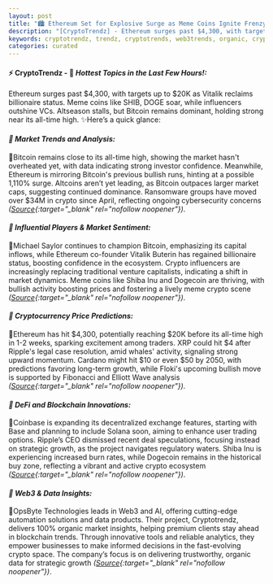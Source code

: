 ```yaml
---
layout: post
title: "🏙️ Ethereum Set for Explosive Surge as Meme Coins Ignite Frenzy"
description: "[CryptoTrendz] - Ethereum surges past $4,300, with targets up to $20K as Vitalik reclaims billionaire status. Meme coins like SHIB, DOGE soar, while influencers outshine VCs. Altseason stalls, but Bitcoin remains dominant, holding strong near its all-time high."
keywords: cryptotrendz, trendz, cryptotrends, web3trends, organic, crypto, BTC, Market, ETH, CEO, Trading, Ethereum, SEC, DOGE, Dogecoin, XRP
categories: curated
---
```


#### ⚡ CryptoTrendz - 📌 *Hottest Topics in the Last Few Hours!:*

Ethereum surges past $4,300, with targets up to $20K as Vitalik reclaims billionaire status. Meme coins like SHIB, DOGE soar, while influencers outshine VCs. Altseason stalls, but Bitcoin remains dominant, holding strong near its all-time high. ✨Here’s a quick glance:


#### *🔖  Market Trends and Analysis:*  

🔹Bitcoin remains close to its all-time high, showing the market hasn't overheated yet, with data indicating strong investor confidence. Meanwhile, Ethereum is mirroring Bitcoin's previous bullish runs, hinting at a possible 1,110% surge. Altcoins aren’t yet leading, as Bitcoin outpaces larger market caps, suggesting continued dominance. Ransomware groups have moved over $34M in crypto since April, reflecting ongoing cybersecurity concerns *([Source](https://s.avyag.com/sx3v){:target="_blank" rel="nofollow noopener"})*.  

#### *🔖  Influential Players & Market Sentiment:*  

🔹Michael Saylor continues to champion Bitcoin, emphasizing its capital inflows, while Ethereum co-founder Vitalik Buterin has regained billionaire status, boosting confidence in the ecosystem. Crypto influencers are increasingly replacing traditional venture capitalists, indicating a shift in market dynamics. Meme coins like Shiba Inu and Dogecoin are thriving, with bullish activity boosting prices and fostering a lively meme crypto scene *([Source](https://s.avyag.com/3jn9){:target="_blank" rel="nofollow noopener"})*.  

#### *🔖  Cryptocurrency Price Predictions:*  

🔹Ethereum has hit $4,300, potentially reaching $20K before its all-time high in 1-2 weeks, sparking excitement among traders. XRP could hit $4 after Ripple's legal case resolution, amid whales' activity, signaling strong upward momentum. Cardano might hit $10 or even $50 by 2050, with predictions favoring long-term growth, while Floki's upcoming bullish move is supported by Fibonacci and Elliott Wave analysis *([Source](https://s.avyag.com/7ho4){:target="_blank" rel="nofollow noopener"})*.  

#### *🔖  DeFi and Blockchain Innovations:*  

🔹Coinbase is expanding its decentralized exchange features, starting with Base and planning to include Solana soon, aiming to enhance user trading options. Ripple’s CEO dismissed recent deal speculations, focusing instead on strategic growth, as the project navigates regulatory waters. Shiba Inu is experiencing increased burn rates, while Dogecoin remains in the historical buy zone, reflecting a vibrant and active crypto ecosystem *([Source](https://s.avyag.com/gbmf){:target="_blank" rel="nofollow noopener"})*.  

#### *🔖  Web3 & Data Insights:*  

🔹OpsByte Technologies leads in Web3 and AI, offering cutting-edge automation solutions and data products. Their project, Cryptotrendz, delivers 100% organic market insights, helping premium clients stay ahead in blockchain trends. Through innovative tools and reliable analytics, they empower businesses to make informed decisions in the fast-evolving crypto space. The company’s focus is on delivering trustworthy, organic data for strategic growth *([Source](https://s.avyag.com/n6gl){:target="_blank" rel="nofollow noopener"})*.